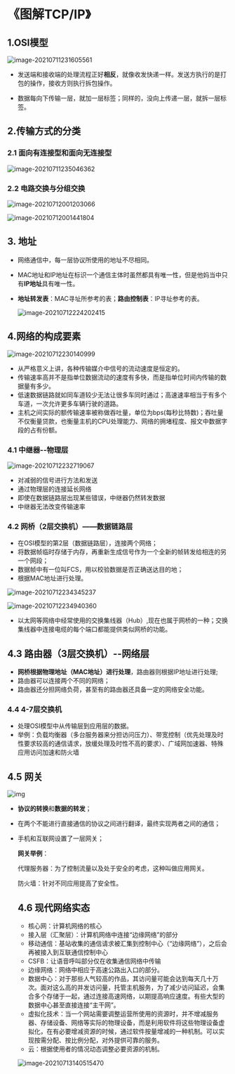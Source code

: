 # 《图解TCP/IP》

## 1.OSI模型

![image-20210711231605561](C:\Users\Forever\AppData\Roaming\Typora\typora-user-images\image-20210711231605561.png)

* 发送端和接收端的处理流程正好**相反**，就像收发快递一样。发送方执行的是打包的操作，接收方则执行拆包操作。

* 数据每向下传输一层，就加一层标签；同样的，没向上传递一层，就拆一层标签。

## 2.传输方式的分类

### 2.1 面向有连接型和面向无连接型

  ![image-20210711235046362](C:\Users\Forever\AppData\Roaming\Typora\typora-user-images\image-20210711235046362.png)

###     2.2 电路交换与分组交换

![image-20210712001203066](C:\Users\Forever\AppData\Roaming\Typora\typora-user-images\image-20210712001203066.png)

![image-20210712001441804](C:\Users\Forever\AppData\Roaming\Typora\typora-user-images\image-20210712001441804.png)

## 3. 地址

* 网络通信中，每一层协议所使用的地址不尽相同。

* MAC地址和IP地址在标识一个通信主体时虽然都具有唯一性，但是他妈当中只有**IP地址**具有唯一性。

* **地址转发表**：MAC寻址所参考的表；**路由控制表**：IP寻址参考的表。

  ![image-20210712224202415](C:\Users\Forever\AppData\Roaming\Typora\typora-user-images\image-20210712224202415.png)

## 4.网络的构成要素

![image-20210712230140999](C:\Users\Forever\AppData\Roaming\Typora\typora-user-images\image-20210712230140999.png)

* 从严格意义上讲，各种传输媒介中信号的流动速度是恒定的。
* 传输速率高并不是指单位数据流动的速度有多快，而是指单位时间内传输的数据量有多少。
* 低速数据链路就如同车道较少无法让很多车同时通过；高速速率相当于有多个车道，一次允许更多车辆行驶的道路。
* 主机之间实际的额传输速率被称做吞吐量，单位为bps(每秒比特数)；吞吐量不仅衡量贷款，也衡量主机的CPU处理能力、网络的拥堵程度、报文中数据字段的占有份额。



### 4.1 中继器--物理层

![image-20210712232719067](C:\Users\Forever\AppData\Roaming\Typora\typora-user-images\image-20210712232719067.png)

* 对减弱的信号进行方法和发送
* 通过物理层的连接延长网络
* 即使在数据链路层出现某些错误，中继器仍然转发数据
* 中继器无法改变传输速率



### 4.2 网桥（2层交换机）——数据链路层

* 在OSI模型的第2层（数据链路层），连接两个网络；
* 将数据帧临时存储于内存，再重新生成信号作为一个全新的帧转发给相连的另一个网段；
* 数据帧中有一位叫FCS，用以校验数据是否正确送达目的地；
* 根据MAC地址进行处理。

![image-20210712234345237](C:\Users\Forever\AppData\Roaming\Typora\typora-user-images\image-20210712234345237.png)

![image-20210712234940360](C:\Users\Forever\AppData\Roaming\Typora\typora-user-images\image-20210712234940360.png)

* 以太网等网络中经常使用的交换集线器（Hub）,现在也属于网桥的一种；交换集线器中连接电缆的每个端口都能提供类似网桥的功能。

  

## 4.3 路由器（3层交换机）--网络层

* **网桥根据物理地址（MAC地址）进行处理**，路由器则根据IP地址进行处理;
* 路由器可以连接两个不同的网络；
* 路由器还分担网络负荷，甚至有的路由器还具备一定的网络安全功能。

### 4.4 4-7层交换机

* 处理OSI模型中从传输层到应用层的数据。
* 举例：负载均衡器（多台服务器来分担访问压力）、带宽控制（优先处理及时性要求较高的通信请求，放缓处理及时性不高的要求）、广域网加速器、特殊应用访问加速和防火墙

## 4.5 网关

![img](https://gimg2.baidu.com/image_search/src=http%3A%2F%2Fwww.elecfans.com%2Fbaike%2FUploadPic%2F2010-4%2F20104315148597.jpg&refer=http%3A%2F%2Fwww.elecfans.com&app=2002&size=f9999,10000&q=a80&n=0&g=0n&fmt=jpeg?sec=1628724847&t=0ed7170b53839305cf55d13849c59803)

* **协议的转换**和**数据的转发**；

* 在两个不能进行直接通信的协议之间进行翻译，最终实现两者之间的通信；

* 手机和互联网设置了一层网关；

  **网关举例**：

  代理服务器：为了控制流量以及处于安全的考虑，这种叫做应用网关。

  防火墙：针对不同应用提高了安全性。
  
  ## 4.6 现代网络实态
  
  * 核心网：计算机网络的核心
  * 接入层（汇聚层）：计算机网络中连接“边缘网络”的部分
  * 移动通信：基站收集的通信请求被汇集到控制中心（“边缘网络”），之后会再被接入到互联通信控制中心
  * CSFB：让语音呼叫部分仅在收集通信网络中传输
  * 边缘网络：网络中相应于高速公路出入口的部分。
  * 数据中心：对于那些人气较高的作品，其访问量可能会达到每天几十万次。面对这么高的并发访问量，托管主机服务，为了减少访问延迟，会集合多个存储于一起，通过连接高速网络，以期提高响应速度。有些大型的数据中心甚至直接连接“主干网”。
  * 虚拟化技术：当一个网站需要调整运营所使用的资源时，并不增减服务器、存储设备、网络等实际的物理设备，而是利用软件将这些物理设备虚拟化，在有必要增减资源的时候，通过软件按量增减的一种机制。可以实现按需分配、按比例分配，对外提供可靠的服务。
  * 云：根据使用者的情况动态调整必要资源的机制。
  
  ![image-20210713140515470](C:\Users\Forever\AppData\Roaming\Typora\typora-user-images\image-20210713140515470.png)